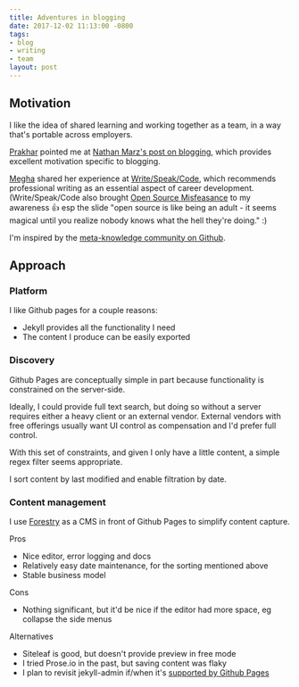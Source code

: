 ```yaml
---
title: Adventures in blogging
date: 2017-12-02 11:13:00 -0800
tags:
- blog
- writing
- team
layout: post
---
```

## Motivation

I like the idea of shared learning and working together as a team, in a way that's portable across employers.

[Prakhar](https://github.com/prakhar1989) pointed me at [Nathan Marz's post on blogging](http://nathanmarz.com/blog/you-should-blog-even-if-you-have-no-readers.html), which provides excellent motivation specific to blogging.

[Megha](https://twitter.com/megha) shared her experience at [Write/Speak/Code](http://www.writespeakcode.com/), which recommends professional writing as an essential aspect of career development. (Write/Speak/Code also brought [Open Source Misfeasance](https://zachholman.com/talk/open-source-misfeasance/) to my awareness 👍 esp the slide "open source is like being an adult - it seems magical until you realize nobody knows what the hell they're doing." :)

I'm inspired by the [meta-knowledge community on Github](https://github.com/RichardLitt/meta-knowledge).

## Approach

### Platform

I like Github pages for a couple reasons:

* Jekyll provides all the functionality I need
* The content I produce can be easily exported

### Discovery

Github Pages are conceptually simple in part because functionality is constrained on the server-side.

Ideally, I could provide full text search, but doing so without a server requires either a heavy client or an external vendor. External vendors with free offerings usually want UI control as compensation and I'd prefer full control.

With this set of constraints, and given I only have a little content, a simple regex filter seems appropriate.

I sort content by last modified and enable filtration by date.

### Content management

I use [Forestry](https://forestry.io) as a CMS in front of Github Pages to simplify content capture.

Pros

* Nice editor, error logging and docs
* Relatively easy date maintenance, for the sorting mentioned above
* Stable business model

Cons

* Nothing significant, but it'd be nice if the editor had more space, eg collapse the side menus

Alternatives

* Siteleaf is good, but doesn't provide preview in free mode
* I tried Prose.io in the past, but saving content was flaky
* I plan to revisit jekyll-admin if/when it's [supported by Github Pages](https://stackoverflow.com/a/42401902/1971682)